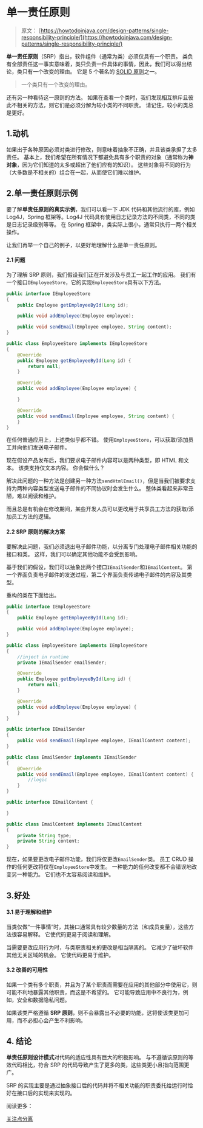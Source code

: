 # 单一责任原则

> 原文： [https://howtodoinjava.com/design-patterns/single-responsibility-principle/](https://howtodoinjava.com/design-patterns/single-responsibility-principle/)

**单一责任原则**（SRP）指出，软件组件（通常为类）必须仅具有一个职责。 类负有全部责任这一事实意味着，类只负责一件具体的事情，因此，我们可以得出结论，类只有一个改变的理由。 它是 5 个著名的 [SOLID 原则](https://howtodoinjava.com/best-practices/5-class-design-principles-solid-in-java/)之一。

> 一个类只有一个改变的理由。

还有另一种看待这一原则的方法。 如果在查看一个类时，我们发现相互排斥且彼此不相关的方法，则它们是必须分解为较小类的不同职责。 请记住，较小的类总是更好。

## 1.动机

如果出于各种原因必须对类进行修改，则意味着抽象不正确，并且该类承担了太多责任。 基本上，我们希望在所有情况下都避免具有多个职责的对象（通常称为**神对象**，因为它们知道的太多或超出了他们应有的知识）。 这些对象将不同的行为（大多数是不相关的）组合在一起，从而使它们难以维护。

## 2.单一责任原则示例

要了解**单责任原则的真实示例**，我们可以看一下 JDK 代码和其他流行的库，例如 Log4J，Spring 框架等。Log4J 代码具有使用日志记录方法的不同类，不同的类是日志记录级别等等。 在 Spring 框架中，类实际上很小，通常只执行一两个相关操作。

让我们再举一个自己的例子，以更好地理解什么是单一责任原则。

#### 2.1 问题

为了理解 SRP 原则，我们假设我们正在开发涉及与员工一起工作的应用。 我们有一个接口`IEmployeeStore`，它的实现`EmployeeStore`具有以下方法。

```java
public interface IEmployeeStore 
{
	public Employee getEmployeeById(Long id);

	public void addEmployee(Employee employee);

	public void sendEmail(Employee employee, String content);
}

```

```java
public class EmployeeStore implements IEmployeeStore 
{
	@Override
	public Employee getEmployeeById(Long id) {
		return null;
	}

	@Override
	public void addEmployee(Employee employee) {

	}

	@Override
	public void sendEmail(Employee employee, String content) {		
	}
}

```

在任何普通应用上，上述类似乎都不错。 使用`EmployeeStore`，可以获取/添加员工并向他们发送电子邮件。

现在假设产品发布后，我们要求电子邮件内容可以是两种类型，即 HTML 和文本。 该类支持仅文本内容。 你会做什么？

解决此问题的一种方法是创建另一种方法`sendHtmlEmail()`，但是当我们被要求支持为两种内容类型发送电子邮件的不同协议时会发生什么。 整体类看起来非常丑陋，难以阅读和维护。

而且总是有机会在修改期间，某些开发人员可以更改用于共享员工方法的获取/添加员工方法的逻辑。

#### 2.2 SRP 原则的解决方案

要解决此问题，我们必须退出电子邮件功能，以分离专门处理电子邮件相关功能的接口和类。 这样，我们可以确定其他功能不会受到影响。

基于我们的假设，我们可以抽象出两个接口`IEmailSender`和`IEmailContent`。 第一个界面负责电子邮件的发送过程，第二个界面负责传递电子邮件的内容及其类型。

重构的类在下面给出。

```java
public interface IEmployeeStore 
{	
	public Employee getEmployeeById(Long id);

	public void addEmployee(Employee employee);
}

```

```java
public class EmployeeStore implements IEmployeeStore 
{
	//inject in runtime
	private IEmailSender emailSender;

	@Override
	public Employee getEmployeeById(Long id) {
		return null;
	}

	@Override
	public void addEmployee(Employee employee) {
	}
}

```

```java
public interface IEmailSender 
{
	public void sendEmail(Employee employee, IEmailContent content);
}

```

```java
public class EmailSender implements IEmailSender
{
	@Override
	public void sendEmail(Employee employee, IEmailContent content) {		
		//logic
	}
}

```

```java
public interface IEmailContent {

}

```

```java
public class EmailContent implements IEmailContent 
{
	private String type;
	private String content;
}

```

现在，如果要更改电子邮件功能，我们将仅更改`EmailSender`类。 员工 CRUD 操作的任何更改将仅在`EmployeeStore`中发生。 一种能力的任何改变都不会错误地改变另一种能力。 它们也不太容易阅读和维护。

## 3.好处

#### 3.1 易于理解和维护

当类仅做“一件事情”时，其接口通常具有较少数量的方法（和成员变量），这些方法很容易解释。 它使代码更易于阅读和理解。

当需要更改应用行为时，与类职责相关的更改是相当隔离的。 它减少了破坏软件其他无关区域的机会。 它使代码更易于维护。

#### 3.2 改善的可用性

如果一个类有多个职责，并且为了某个职责而需要在应用的其他部分中使用它，则可能不利地暴露其他职责，而这是不希望的。 它可能导致应用中不良行为，例如，安全和数据隐私问题。

如果该类严格遵循 **SRP 原则**，则不会暴露出不必要的功能，这将使该类更加可用，而不必担心会产生不利影响。

## 4\. 结论

**单责任原则设计模式**对代码的适应性具有巨大的积极影响。 与不遵循该原则的等效代码相比，符合 SRP 的代码导致产生了更多的类，这些类更小且指向范围更广。

SRP 的实现主要是通过抽象接口后的代码并将不相关功能的职责委托给运行时恰好在接口后的实现来实现的。

阅读更多：

[关注点分离](https://en.wikipedia.org/wiki/Single_responsibility_principle)